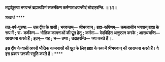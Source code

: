 **तद्वर्षपुरुषा भगवन्तं ब्रह्मरूपिणं सकर्मकेण कर्मणाराधयन्तीदं चोदाहरन्ति. ॥ ३२॥** 

शब्दार्थ **** 

**तत्-वर्ष-पुरुषा:—** **उस द्वीप के वासी** **; भगवन्तम्—** **श्रीभगवान्** **; ब्रह्म-रूपिणम्—** **कमलासीन भगवान् ब्रह्मा के रूप में** **; स-** **कर्मकेण—** **भौतिक कामनाओं की पूॢत हेतु** **; कर्मणा—** **वेदविहित अनुष्ठान करके** **; आराधयन्ति—** **आराधना करते हैं** **; इदम्—** **यह** **; च—** **तथा** **; उदाहरन्ति—** **जप करते हैं।** **.** 

**इस द्वीप के वासी अपनी भौतिक कामनाओं की पूॢत के लिए ब्रह्मा के रूप में श्रीभगवान्** **की आराधना करते हैं। वे इस प्रकार उनकी स्तुति करते हैं।** **** 